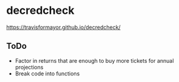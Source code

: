 # decredcheck
<https://travisformayor.github.io/decredcheck/>

## ToDo ##
- Factor in returns that are enough to buy more tickets for annual projections<br>
- Break code into functions<br>
